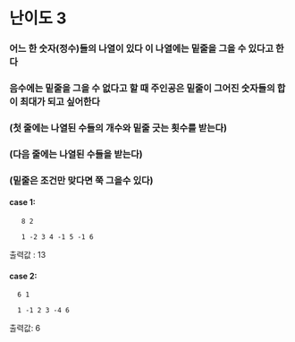 # 난이도 3
### 어느 한 숫자(정수)들의 나열이 있다 이 나열에는 밑줄을 그을 수 있다고 한다
### 음수에는 밑줄을 그을 수 없다고 할 때 주인공은 밑줄이 그어진 숫자들의 합이 최대가 되고 싶어한다
### (첫 줄에는 나열된 수들의 개수와 밑줄 긋는 횟수를 받는다)
### (다음 줄에는 나열된 수들을 받는다)
### (밑줄은 조건만 맞다면 쭉 그을수 있다)
#### case 1: 

       8 2
       
       1 -2 3 4 -1 5 -1 6
출력값 : 13
#### case 2:

      6 1
      
      1 -1 2 3 -4 6
출력값: 6
